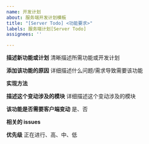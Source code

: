 ```yaml
---
name: 开发计划
about: 服务端开发计划模板
title: "[Server Todo] <功能要求>"
labels: 服务端计划[Server Todo]
assignees: ''

---
```


**描述新功能或计划**
清晰描述所需功能或开发计划

**添加该功能的原因**
详细描述什么问题/需求导致需要该功能

**实现方法**


**描述这个变动涉及的模块**
详细描述这个变动涉及的模块

**该功能是否需要客户端变动**
是、否

**相关的 issues**


**优先级**
正在进行、高、中、低
